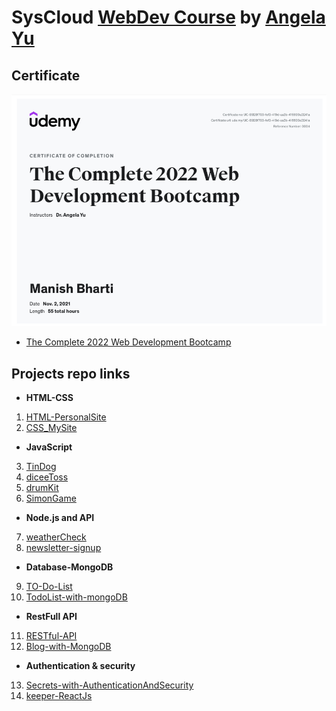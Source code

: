 # SysCloud [WebDev Course](https://www.udemy.com/course/the-complete-web-development-bootcamp/) by [Angela Yu](https://twitter.com/yu_angela)



## Certificate
![Manish Bharti](ManishBharti.png)

- [The Complete 2022 Web Development Bootcamp
](http://ude.my/UC-8928f703-fef3-419d-aa3b-416699a0241a)



## Projects repo links
- **HTML-CSS**
1. [HTML-PersonalSite](https://github.com/mbharti321/HTML-PersonalSite)
2. [CSS_MySite](https://github.com/mbharti321/CSS_MySite)
   
- **JavaScript**
3. [TinDog](https://github.com/mbharti321/TinDog)
4. [diceeToss](https://github.com/mbharti321/diceeToss)
5. [drumKit](https://github.com/mbharti321/drumKit)
6. [SimonGame](https://github.com/mbharti321/SimonGame)


- **Node.js and API**
7. [weatherCheck](https://github.com/mbharti321/weatherCheck)
8. [newsletter-signup](https://github.com/mbharti321/newsletter-signup)


- **Database-MongoDB**
9.  [TO-Do-List ](https://github.com/mbharti321/TO-Do-List)
10. [TodoList-with-mongoDB](https://github.com/mbharti321/TodoList-with-mongoDB)
    
- **RestFull API**
11. [RESTful-API](https://github.com/mbharti321/RESTful-API)
12. [Blog-with-MongoDB](https://github.com/mbharti321/Blog-with-MongoDB)
    
- **Authentication & security**
13. [Secrets-with-AuthenticationAndSecurity](https://github.com/mbharti321/Secrets-with-AuthenticationAndSecurity)
14. [keeper-ReactJs](https://github.com/mbharti321/keeper-ReactJs)

